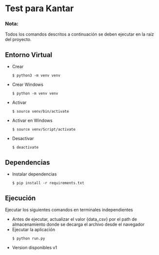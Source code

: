 # Test para Kantar

### Nota:
Todos los comandos descritos a continuación se deben ejecutar en la raíz del proyecto.


## Entorno Virtual
- Crear
    ```shell
    $ python3 -m venv venv
    ```
- Crear Windows
    ```shell
    $ python -m venv venv
    ``` 
- Activar
    ```shell
    $ source venv/bin/activate
    ```
- Activar en Windows
    ```shell
    $ source venv/Script/activate
    ```
- Desactivar
    ```shell
    $ deactivate
    ```


## Dependencias
- Instalar dependencias
    ```shell
    $ pip install -r requirements.txt
    ```

## Ejecución
Ejecutar los siguientes comandos en terminales independientes
- Antes de ejecutar, actualizar el valor {data_csv} por el path de almacenamiento donde se decarga el archivo desde el navegador
- Ejecutar la aplicación
    ```shell
    $ python run.py
    ```
- Version disponibles v1

